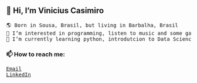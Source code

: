
<h2>👋 Hi, I’m Vinicius Casimiro</h3>

<pre>
🌎 Born in Sousa, Brasil, but living in Barbalha, Brasil
👀 I’m interested in programming, listen to music and some gaming stuff.
🌱 I’m currently learning python, introdutcion to Data Science and computer vision.
</pre>
	
<h3>📫 How to reach me:</h2>

<pre>
<a href=viniccasi@gmail.com >Email</a>
<a href=https://www.linkedin.com/in/vinicius-casimiro-852617219>LinkedIn</a>
</pre>

